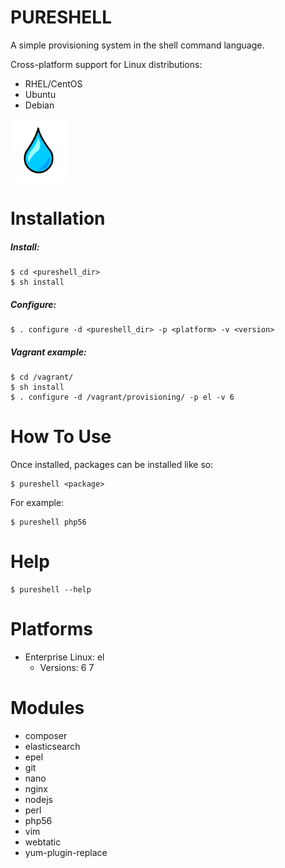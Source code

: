 PURESHELL
=========

A simple provisioning system in the shell command language.

Cross-platform support for Linux distributions:

- RHEL/CentOS
- Ubuntu
- Debian

<img src="https://github.com/ericmdev/pureshell/blob/master/logo.png?raw=true" height="100px" />

# Installation

##### Install:

    $ cd <pureshell_dir>
    $ sh install

##### Configure:

    $ . configure -d <pureshell_dir> -p <platform> -v <version>

##### Vagrant example:

    $ cd /vagrant/
    $ sh install
    $ . configure -d /vagrant/provisioning/ -p el -v 6

# How To Use

Once installed, packages can be installed like so:

    $ pureshell <package>

For example:

    $ pureshell php56


# Help

    $ pureshell --help


# Platforms

- Enterprise Linux: el
    - Versions:
        6
        7

# Modules

- composer
- elasticsearch
- epel
- git
- nano
- nginx
- nodejs
- perl
- php56
- vim
- webtatic
- yum-plugin-replace